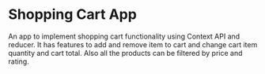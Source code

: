 # Shopping Cart App

An app to implement shopping cart functionality using Context API and reducer.
It has features to add and remove item to cart and change cart item quantity and cart total.
Also all the products can be filtered by price and rating.
